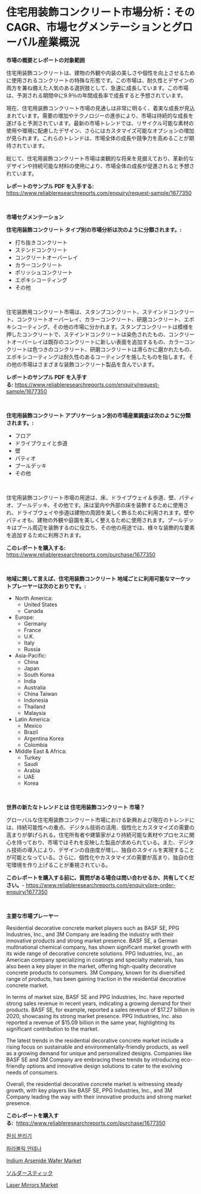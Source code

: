 <p><h1>住宅用装飾コンクリート市場分析：そのCAGR、市場セグメンテーションとグローバル産業概況</h1></p><p><strong>市場の概要とレポートの対象範囲</strong></p>
<p><p>住宅用装飾コンクリートは、建物の外観や内装の美しさや個性を向上させるために使用されるコンクリートの特殊な形態です。この市場は、耐久性とデザインの両方を兼ね備えた人気のある選択肢として、急速に成長しています。この市場は、予測される期間中に9.9％の年間成長率で成長すると予想されています。 </p><p>現在、住宅用装飾コンクリート市場の見通しは非常に明るく、着実な成長が見込まれています。需要の増加やテクノロジーの進歩により、市場は持続的な成長を遂げると予測されています。最新の市場トレンドでは、リサイクル可能な素材の使用や環境に配慮したデザイン、さらにはカスタマイズ可能なオプションの増加が見られます。これらのトレンドは、市場全体の成長や競争力を高めることが期待されています。</p><p>総じて、住宅用装飾コンクリート市場は楽観的な将来を見据えており、革新的なデザインや持続可能な材料の使用により、市場全体の成長が促進されると予想されています。</p></p>
<p><strong>レポートのサンプル PDF を入手する:</strong> <a href="https://www.reliableresearchreports.com/enquiry/request-sample/1677350">https://www.reliableresearchreports.com/enquiry/request-sample/1677350</a></p>
<p>&nbsp;</p>
<p><strong>市場セグメンテーション</strong></p>
<p><strong>住宅用装飾コンクリート タイプ別の市場分析は次のように分類されます。:</strong></p>
<p><ul><li>打ち抜きコンクリート</li><li>ステンドコンクリート</li><li>コンクリートオーバーレイ</li><li>カラーコンクリート</li><li>ポリッシュコンクリート</li><li>エポキシコーティング</li><li>その他</li></ul></p>
<p>&nbsp;</p>
<p><p>住宅装飾用コンクリート市場は、スタンプコンクリート、ステインドコンクリート、コンクリートオーバーレイ、カラーコンクリート、研磨コンクリート、エポキシコーティング、その他の市場に分かれます。スタンプコンクリートは模様を押したコンクリートで、ステインドコンクリートは染色されたもの、コンクリートオーバーレイは既存のコンクリートに新しい表面を追加するもの、カラーコンクリートは色つきのコンクリート、研磨コンクリートは滑らかに磨かれたもの、エポキシコーティングは耐久性のあるコーティングを施したものを指します。その他の市場はさまざまな装飾コンクリート製品を含んでいます。</p></p>
<p><strong>レポートのサンプル PDF を入手する:</strong>&nbsp;<a href="https://www.reliableresearchreports.com/enquiry/request-sample/1677350">https://www.reliableresearchreports.com/enquiry/request-sample/1677350</a></p>
<p>&nbsp;</p>
<p><strong> 住宅用装飾コンクリート アプリケーション別の市場産業調査は次のように分類されます。:</strong></p>
<p><ul><li>フロア</li><li>ドライブウェイと歩道</li><li>壁</li><li>パティオ</li><li>プールデッキ</li><li>その他</li></ul></p>
<p>&nbsp;</p>
<p><p>住宅用装飾コンクリート市場の用途は、床、ドライブウェイ＆歩道、壁、パティオ、プールデッキ、その他です。床は室内や外部の床を装飾するために使用され、ドライブウェイや歩道は建物の周囲を美しく飾るために利用されます。壁やパティオも、建物の外観や庭園を美しく整えるために使用されます。プールデッキはプール周辺を装飾するのに役立ち、その他の用途では、様々な装飾的な要素を追加するために利用されます。</p></p>
<p><strong>このレポートを購入する:</strong>&nbsp; <a href="https://www.reliableresearchreports.com/purchase/1677350">https://www.reliableresearchreports.com/purchase/1677350</a></p>
<p>&nbsp;</p>
<p><strong>地域に関して言えば、住宅用装飾コンクリート 地域ごとに利用可能なマーケットプレーヤーは次のとおりです。:</strong></p>
<p><ul>
    <li>
        North America:
        <ul>
            <li>United States</li>
            <li>Canada</li>
        </ul>
    </li>
    <li>
        Europe:
        <ul>
            <li>Germany</li>
            <li>France</li>
            <li>U.K.</li>
            <li>Italy</li>
            <li>Russia</li>
        </ul>
    </li>
    <li>
        Asia-Pacific:
        <ul>
            <li>China</li>
            <li>Japan</li>
            <li>South Korea</li>
            <li>India</li>
            <li>Australia</li>
            <li>China Taiwan</li>
            <li>Indonesia</li>
            <li>Thailand</li>
            <li>Malaysia</li>
        </ul>
    </li>
    <li>
        Latin America:
        <ul>
            <li>Mexico</li>
            <li>Brazil</li>
            <li>Argentina Korea</li>
            <li>Colombia</li>
        </ul>
    </li>
    <li>
        Middle East & Africa:
        <ul>
            <li>Turkey</li>
            <li>Saudi</li>
            <li>Arabia</li>
            <li>UAE</li>
            <li>Korea</li>
        </ul>
    </li>
    </ul></p>
<p>&nbsp;</p>
<p><strong>世界の新たなトレンドとは 住宅用装飾コンクリート 市場？</strong></p>
<p><p>グローバルな住宅用装飾コンクリート市場における新興および現在のトレンドには、持続可能性への重点、デジタル技術の活用、個性化とカスタマイズの需要の高まりが挙げられる。住宅所有者や建築家がより持続可能な素材やプロセスに関心を持っており、市場ではそれを反映した製品が求められている。また、デジタル技術の導入により、デザインの自由度が増し、独自のスタイルを実現することが可能となっている。さらに、個性化やカスタマイズの需要が高まり、独自の住宅環境を作り上げることが重視されている。</p></p>
<p><strong>このレポートを購入する前に、質問がある場合は問い合わせるか、共有してください。</strong>- <a href="https://www.reliableresearchreports.com/enquiry/pre-order-enquiry/1677350">https://www.reliableresearchreports.com/enquiry/pre-order-enquiry/1677350</a></p>
<p>&nbsp;</p>
<p><strong>主要な市場プレーヤー</strong></p>
<p><p>Residential decorative concrete market players such as BASF SE, PPG Industries, Inc., and 3M Company are leading the industry with their innovative products and strong market presence. BASF SE, a German multinational chemical company, has shown significant market growth with its wide range of decorative concrete solutions. PPG Industries, Inc., an American company specializing in coatings and specialty materials, has also been a key player in the market, offering high-quality decorative concrete products to consumers. 3M Company, known for its diversified range of products, has been gaining traction in the residential decorative concrete market.</p><p>In terms of market size, BASF SE and PPG Industries, Inc. have reported strong sales revenue in recent years, indicating a growing demand for their products. BASF SE, for example, reported a sales revenue of $17.27 billion in 2020, showcasing its strong market presence. PPG Industries, Inc. also reported a revenue of $15.09 billion in the same year, highlighting its significant contribution to the market.</p><p>The latest trends in the residential decorative concrete market include a rising focus on sustainable and environmentally-friendly products, as well as a growing demand for unique and personalized designs. Companies like BASF SE and 3M Company are embracing these trends by introducing eco-friendly options and innovative design solutions to cater to the evolving needs of consumers.</p><p>Overall, the residential decorative concrete market is witnessing steady growth, with key players like BASF SE, PPG Industries, Inc., and 3M Company leading the way with their innovative products and strong market presence.</p></p>
<p><strong>このレポートを購入する:</strong>&nbsp;&nbsp;<a href="https://www.reliableresearchreports.com/purchase/1677350">https://www.reliableresearchreports.com/purchase/1677350</a></p>
<p><p><a href="https://medium.com/@rickymetzdvm/%EC%9B%90%EC%8B%AC-%EC%9B%90%EC%8B%AC-%EC%95%95%EC%B0%A9%EA%B8%B0-%EC%8B%9C%EC%9E%A5-%EC%8B%9C%EC%9E%A5-%EB%8F%99%ED%96%A5-%EC%98%88%EC%B8%A1-%EB%B0%8F-%EA%B2%BD%EC%9F%81-%EB%B6%84%EC%84%9D-2031%EB%85%84%EA%B9%8C%EC%A7%80-df9226cf0e76">원심 분리기</a></p><p><a href="https://github.com/JackieFauhey9089475/Market-Research-Report-List-1/blob/main/204580810218.md">파라볼릭 안테나</a></p><p><a href="https://github.com/kosella/Market-Research-Report-List-2/blob/main/indium-arsenide-wafer-market.md">Indium Arsenide Wafer Market</a></p><p><a href="https://medium.com/@fabianhoncescu2022/%E3%81%AF%E3%82%93%E3%81%A0%E6%A3%92%E5%B8%82%E5%A0%B4%E3%81%AE%E5%88%86%E6%9E%90-%E3%82%B0%E3%83%AD%E3%83%BC%E3%83%90%E3%83%AB%E7%94%A3%E6%A5%AD%E3%81%AE%E8%A6%8B%E6%96%B9%E3%81%A8%E4%BA%88%E6%B8%AC-2024%E5%B9%B4%E3%81%8B%E3%82%892031%E5%B9%B4-4af53127f732">ソルダースティック</a></p><p><a href="https://github.com/nathandecarvalho/Market-Research-Report-List-2/blob/main/laser-mirrors-market.md">Laser Mirrors Market</a></p></p>